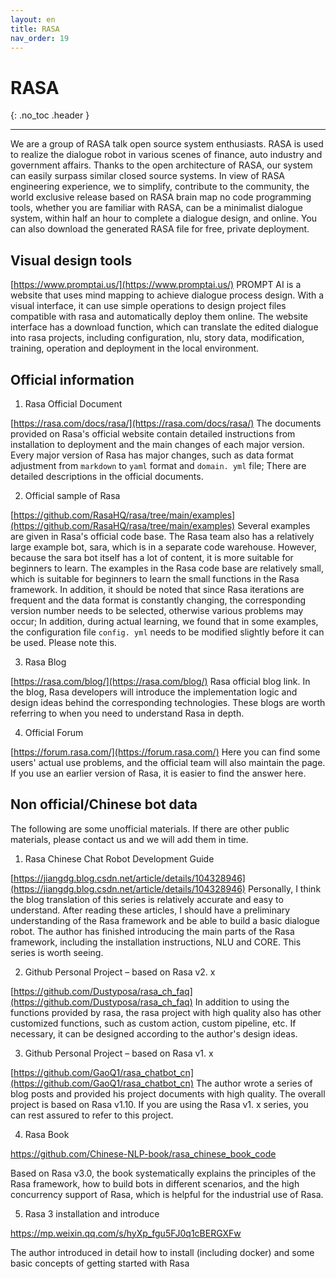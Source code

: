 ```yaml
---
layout: en
title: RASA
nav_order: 19
---
```


# RASA
{: .no_toc .header }

----

We are a group of RASA talk open source system enthusiasts. RASA is used to realize the dialogue robot in various scenes of finance, auto industry and government affairs. Thanks to the open architecture of RASA, our system can easily surpass similar closed source systems. In view of RASA engineering experience, we to simplify, contribute to the community, the world exclusive release based on RASA brain map no code programming tools, whether you are familiar with RASA, can be a minimalist dialogue system, within half an hour to complete a dialogue design, and online. You can also download the generated RASA file for free, private deployment.

## Visual design tools
[https://www.promptai.us/](https://www.promptai.us/)
PROMPT AI is a website that uses mind mapping to achieve dialogue process design. With a visual interface, it can use simple operations to design project files compatible with rasa and automatically deploy them online. The website interface has a download function, which can translate the edited dialogue into rasa projects, including configuration, nlu, story data, modification, training, operation and deployment in the local environment.
## Official information

1. Rasa Official Document

[https://rasa.com/docs/rasa/](https://rasa.com/docs/rasa/)
The documents provided on Rasa's official website contain detailed instructions from installation to deployment and the main changes of each major version. Every major version of Rasa has major changes, such as data format adjustment from `markdown` to `yaml` format and `domain. yml` file; There are detailed descriptions in the official documents.

2. Official sample of Rasa

[https://github.com/RasaHQ/rasa/tree/main/examples](https://github.com/RasaHQ/rasa/tree/main/examples)
Several examples are given in Rasa's official code base. The Rasa team also has a relatively large example bot, sara, which is in a separate code warehouse. However, because the sara bot itself has a lot of content, it is more suitable for beginners to learn. The examples in the Rasa code base are relatively small, which is suitable for beginners to learn the small functions in the Rasa framework. In addition, it should be noted that since Rasa iterations are frequent and the data format is constantly changing, the corresponding version number needs to be selected, otherwise various problems may occur; In addition, during actual learning, we found that in some examples, the configuration file `config. yml` needs to be modified slightly before it can be used. Please note this.

3. Rasa Blog

[https://rasa.com/blog/](https://rasa.com/blog/)
Rasa official blog link. In the blog, Rasa developers will introduce the implementation logic and design ideas behind the corresponding technologies. These blogs are worth referring to when you need to understand Rasa in depth.

4. Official Forum

[https://forum.rasa.com/](https://forum.rasa.com/)
Here you can find some users' actual use problems, and the official team will also maintain the page. If you use an earlier version of Rasa, it is easier to find the answer here.

## Non official/Chinese bot data
The following are some unofficial materials. If there are other public materials, please contact us and we will add them in time.

1. Rasa Chinese Chat Robot Development Guide

[https://jiangdg.blog.csdn.net/article/details/104328946](https://jiangdg.blog.csdn.net/article/details/104328946)
Personally, I think the blog translation of this series is relatively accurate and easy to understand. After reading these articles, I should have a preliminary understanding of the Rasa framework and be able to build a basic dialogue robot. The author has finished introducing the main parts of the Rasa framework, including the installation instructions, NLU and CORE. This series is worth seeing.

2. Github Personal Project – based on Rasa v2. x

[https://github.com/Dustyposa/rasa_ch_faq](https://github.com/Dustyposa/rasa_ch_faq)
In addition to using the functions provided by rasa, the rasa project with high quality also has other customized functions, such as custom action, custom pipeline, etc. If necessary, it can be designed according to the author's design ideas.

3. Github Personal Project – based on Rasa v1. x

[https://github.com/GaoQ1/rasa_chatbot_cn](https://github.com/GaoQ1/rasa_chatbot_cn)
The author wrote a series of blog posts and provided his project documents with high quality. The overall project is based on Rasa v1.10. If you are using the Rasa v1. x series, you can rest assured to refer to this project.

4. Rasa Book

https://github.com/Chinese-NLP-book/rasa_chinese_book_code

Based on Rasa v3.0, the book systematically explains the principles of the Rasa framework, how to build bots in different scenarios, and the high concurrency support of Rasa, which is helpful for the industrial use of Rasa.

5. Rasa 3 installation and introduce

https://mp.weixin.qq.com/s/hyXp_fgu5FJ0q1cBERGXFw

The author introduced in detail how to install (including docker) and some basic concepts of getting started with Rasa